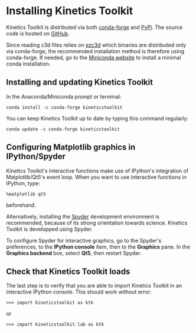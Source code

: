# Installing Kinetics Toolkit

Kinetics Toolkit is distributed via both [conda-forge](https://anaconda.org/conda-forge/kineticstoolkit) and [PyPi](https://pypi.org/project/kineticstoolkit). The source code is hosted on [GitHub](https://github.com/felixchenier/kineticstoolkit).

Since reading c3d files relies on [ezc3d](https://github.com/pyomeca/ezc3d) which binaries are distributed only via conda-forge, the recommended installation method is therefore using conda-forge. If needed, go to the [Miniconda website](https://docs.conda.io/en/latest/miniconda.html) to install a minimal conda installation.

## Installing and updating Kinetics Toolkit

In the Anaconda/Miniconda prompt or terminal:

```
conda install -c conda-forge kineticstoolkit
```

You can keep Kinetics Toolkit up to date by typing this command regularly:

```
conda update -c conda-forge kineticstoolkit
```

## Configuring Matplotlib graphics in IPython/Spyder

Kinetics Toolkit's interactive functions make use of IPython's integration of Matplotlib/Qt5's event loop. When you want to use interactive functions in IPython, type:

```
%matplotlib qt5
```

beforehand.

Alternatively, installing the [Spyder](https://www.spyder-ide.org/) development environment is recommended, because of its strong orientation towards science. Kinetics Toolkit is developped using Spyder.

To configure Spyder for interactive graphics, go to the Spyder's preferences, to the **IPython console** item, then to the **Graphics** pane. In the **Graphics backend** box, select **Qt5**, then restart Spyder.

## Check that Kinetics Toolkit loads

The last step is to verify that you are able to import Kinetics Toolkit in an interactive IPython console. This should work without error:

```
>>> import kineticstoolkit as ktk
```

or

```
>>> import kineticstoolkit.lab as ktk
```
